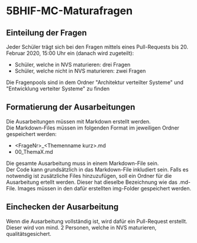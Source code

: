 # 5BHIF-MC-Maturafragen

## Einteilung der Fragen
Jeder Schüler trägt sich bei den Fragen mittels eines Pull-Requests bis 20. Februar 2020, 15:00 Uhr ein (danach wird zugeteilt):
- Schüler, welche in NVS maturieren: drei Fragen
- Schüler, welche nicht in NVS maturieren: zwei Fragen

Die Fragenpools sind in dem Ordner "Architektur verteilter Systeme" und "Entwicklung verteiter Systeme" zu finden

## Formatierung der Ausarbeitungen
Die Ausarbeitungen müssen mit Markdown erstellt werden.  
Die Markdown-Files müssen im folgenden Format im jeweiligen Ordner gespeichert werden:  
- \<FrageNr>_\<Themenname kurz>.md  
- 00_ThemaX.md  
 
Die gesamte Ausarbeitung muss in einem Markdown-File sein.  
Der Code kann grundsätzlich in das Markdown-File inkludiert sein. Falls es notwendig ist zusätzliche Files hinzuzufügen, soll ein Ordner für die Ausarbeitung ertellt werden. Dieser hat dieselbe Bezeichnung wie das .md-File.
Images müssen in den dafür erstellten img-Folder gespeichert werden.

## Einchecken der Ausarbeitung
Wenn die Ausarbeitung vollständig ist, wird dafür ein Pull-Request erstellt.  
Dieser wird von mind. 2 Personen, welche in NVS maturieren, qualitätsgesichert. 

